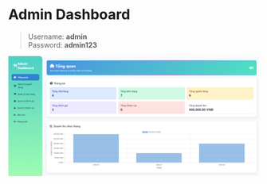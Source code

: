 # Admin Dashboard

> Username: **admin**  
> Password: **admin123**

![Screenshot](https://github.com/itkhair05/admin-dashboard/blob/master/admindashboard.png?raw=true)
